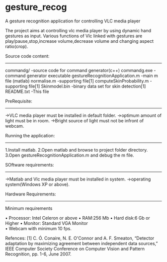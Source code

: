 gesture_recog
=============

A gesture recognition application for controlling VLC media player

The project aims at controlling vlc media player by using dynamic hand gestures as input.
Various functions of Vlc linked with gestures are play/pause,stop,increase volume,decrease volume and changing aspect ratio(crop).

Source code content:
___________________
commandg/                                    -source code for command generator(c++)
commandg.exe                                 -command generator executable 
gestureRecognitionApplication.m              -main  m file (matlab)
normalise.m                                  -supporting file[1]
computeSkinProbability.m                     -supporting file[1]
Skinmodel.bin                                -binary data set for skin detection[1]
README.txt                                   -This file

PreRequisite:
_____________
->VLC media player must be installed in default folder.
->optimum amount of light must be in room.
->Bright source of light must not be infront of webcam.

Running the application:
________________________
1.Install matlab.
2.Open matlab and browse to project folder directory.
3.Open gestureRecognitionApplication.m and debug the m file.

SOftware requirements:
____________________

->Matlab and Vlc media player must be installed in system.
->operating system(Windows XP or above).

Hardware Requirements:
______________________
Minimum requirements

•  Processor: Intel Celeron or above
•	RAM:256 Mb
•	Hard disk:6 Gb or Higher
•	Monitor: Standard VGA Monitor  
•	Webcam with minimum 10 fps.

Refences:
[1]  C. Ó. Conaire, N. E. O'Connor and A. F. Smeaton, “Detector adaptation by maximizing agreement between independent data sources,” IEEE Computer Society Conference on Computer Vision and Pattern Recognition, pp. 1-6, June 2007.



